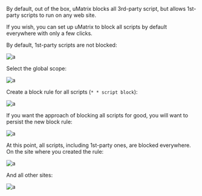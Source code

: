 By default, out of the box, uMatrix blocks all 3rd-party script, but allows 1st-party scripts to run on any web site.

If you wish, you can set up uMatrix to block all scripts by default everywhere with only a few clicks.

By default, 1st-party scripts are not blocked:

![a](https://user-images.githubusercontent.com/585534/33189052-21868182-d06d-11e7-9447-69a2f12334c4.png)

Select the global scope:

![a](https://user-images.githubusercontent.com/585534/33189061-3a4bea9a-d06d-11e7-99ba-ab95c50f5484.png)

Create a block rule for all scripts (`* * script block`):

![a](https://user-images.githubusercontent.com/585534/33189068-52538652-d06d-11e7-9f3a-3329d0bd74ab.png)

If you want the approach of blocking all scripts for good, you will want to persist the new block rule:

![a](https://user-images.githubusercontent.com/585534/33189093-9d7f32ac-d06d-11e7-9b54-728b7cb048f1.png)

At this point, all scripts, including 1st-party ones, are blocked everywhere. On the site where you created the rule:

![a](https://user-images.githubusercontent.com/585534/33189108-bf860420-d06d-11e7-8617-08f7b9e2b96f.png)

And all other sites:

![a](https://user-images.githubusercontent.com/585534/33189144-123ff018-d06e-11e7-82f2-62920f864660.png)

